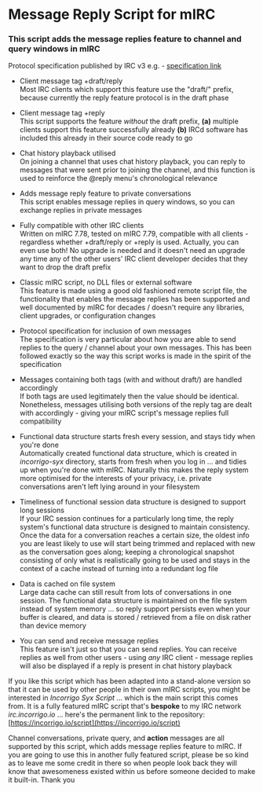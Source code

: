 # Message Reply Script for mIRC
### This script adds the message replies feature to channel and query windows in mIRC  
Protocol specification published by IRC v3 e.g. - [specification link](https://ircv3.net/specs/client-tags/reply)

* Client message tag +draft/reply  
Most IRC clients which support this feature use the "draft/" prefix, because currently the reply feature protocol is in the draft phase

* Client message tag +reply  
This script supports the feature _without_ the draft prefix, **(a)** multiple clients support this feature successfully already **(b)** IRCd software has included this already in their source code ready to go

* Chat history playback utilised  
On joining a channel that uses chat history playback, you can reply to messages that were sent prior to joining the channel, and this function is used to reinforce the @reply menu's chronological relevance  

* Adds message reply feature to private conversations  
This script enables message replies in query windows, so you can exchange replies in private messages

* Fully compatible with other IRC clients  
Written on mIRC 7.78, tested on mIRC 7.79, compatible with all clients - regardless whether +draft/reply or +reply is used. Actually, you can even use both! No upgrade is needed and it doesn't need an upgrade any time any of the other users' IRC client developer decides that they want to drop the draft prefix

* Classic mIRC script, no DLL files or external software  
This feature is made using a good old fashioned remote script file, the functionality that enables the message replies has been supported and well documented by mIRC for decades / doesn't require any libraries, client upgrades, or configuration changes

* Protocol specification for inclusion of own messages  
The specification is very particular about how you are able to send replies to the query / channel about your own messages. This has been followed exactly so the way this script works is made in the spirit of the specification

* Messages containing both tags (with and without draft/) are handled accordingly  
If both tags are used legitimately then the value should be identical. Nonetheless, messages utilising both versions of the reply tag are dealt with accordingly - giving your mIRC script's message replies full compatibility

* Functional data structure starts fresh every session, and stays tidy when you're done  
Automatically created functional data structure, which is created in _incorrigo-syx_ directory, starts from fresh when you log in ... and tidies up when you're done with mIRC. Naturally this makes the reply system more optimised for the interests of your privacy, i.e. private conversations aren't left lying around in your filesystem  

* Timeliness of functional session data structure is designed to support long sessions  
If your IRC session continues for a particularly long time, the reply system's functional data structure is designed to maintain consistency. Once the data for a conversation reaches a certain size, the oldest info you are least likely to use will start being trimmed and replaced with new as the conversation goes along; keeping a chronological snapshot consisting of only what is realistically going to be used and stays in the context of a cache instead of turning into a redundant log file  

* Data is cached on file system  
Large data cache can still result from lots of conversations in one session. The functional data structure is maintained on the file system instead of system memory ... so reply support persists even when your buffer is cleared, and data is stored / retrieved from a file on disk rather than device memory

* You can send and receive message replies  
This feature isn't just so that you can send replies. You can receive replies as well from other users - using _any_ IRC client - message replies will also be displayed if a reply is present in chat history playback

If you like this script which has been adapted into a stand-alone version so that it can be used by other people in their own mIRC scripts, you might be interested in _Incorrigo Syx Script_ ... which is the main script this comes from. It is a fully featured mIRC script that's **bespoke** to my IRC network _irc.incorrigo.io_ ... here's the permanent link to the repository: [https://incorrigo.io/script](https://incorrigo.io/script)  

Channel conversations, private query, and **action** messages are all supported by this script, which adds message replies feature to mIRC. If you are going to use this in another fully featured script, please be so kind as to leave me some credit in there so when people look back they will know that awesomeness existed within us before someone decided to make it built-in. Thank you  
